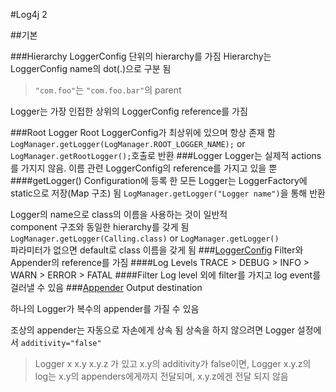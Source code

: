 #Log4j 2

##기본

###Hierarchy
LoggerConfig 단위의 hierarchy를 가짐
Hierarchy는 LoggerConfig name의 dot(.)으로 구분 됨
>`"com.foo"`는 `"com.foo.bar"`의 parent

Logger는 가장 인접한 상위의 LoggerConfig reference를 가짐

###Root Logger
Root LoggerConfig가 최상위에 있으며 항상 존재 함
`LogManager.getLogger(LogManager.ROOT_LOGGER_NAME);` or `LogManager.getRootLogger();`호출로 반환
###Logger
Logger는 실제적 actions를 가지지 않음. 이름 관련 LoggerConfig의 reference를 가지고 있을 뿐
####getLogger()
Configuration에 등록 한 모든 Logger는 LoggerFactory에 static으로 저장(Map 구조) 됨	
`LogManager.getLogger("Logger name")`을 통해 반환

Logger의 name으로 class의 이름을 사용하는 것이 일반적	
component 구조와 동일한 hierarchy를 갖게 됨	
`LogManager.getLogger(Calling.class)` or `LogManager.getLogger()`	
파라미터가 없으면 default로 class 이름을 갖게 됨
###[LoggerConfig](https://logging.apache.org/log4j/2.x/log4j-core/apidocs/org/apache/logging/log4j/core/config/LoggerConfig.html)
Filter와 Appender의 reference를 가짐
####Log Levels
TRACE > DEBUG > INFO > WARN > ERROR > FATAL
####Filter
Log level 외에 filter를 가지고 log event를 걸러낼 수 있음
###[Appender](https://logging.apache.org/log4j/2.x/manual/appenders.html)
Output destination	

하나의 Logger가 복수의 appender를 가질 수 있음

조상의 appender는 자동으로 자손에게 상속 됨
상속을 하지 않으려면 Logger 설정에서 `additivity="false"`
>Logger x  x.y  x.y.z  가 있고 x.y의 additivity가 false이면,
>Logger x.y.z의 log는 x.y의 appenders에게까지 전달되며, x.y.z에겐 전달 되지 않음
